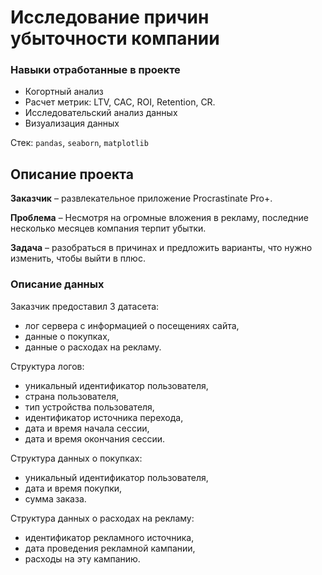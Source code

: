 # Исследование причин убыточности компании

### Навыки отработанные в проекте

* Когортный анализ
* Расчет метрик: LTV, CAC, ROI, Retention, CR.
* Исследовательский анализ данных
* Визуализация данных

Стек: `pandas`, `seaborn`, `matplotlib`

## Описание проекта

__Заказчик__ – развлекательное приложение Procrastinate Pro+.

__Проблема__ – Несмотря на огромные вложения в рекламу, последние несколько месяцев компания терпит убытки.

__Задача__ – разобраться в причинах и предложить варианты, что нужно изменить, чтобы выйти в плюс.

### Описание данных

Заказчик предоставил 3 датасета:
* лог сервера с информацией о посещениях сайта,
* данные о покупках,
* данные о расходах на рекламу.

Структура логов:
* уникальный идентификатор пользователя,
* страна пользователя,
* тип устройства пользователя,
* идентификатор источника перехода,
* дата и время начала сессии,
* дата и время окончания сессии.

Структура данных о покупках:
* уникальный идентификатор пользователя,
* дата и время покупки,
* сумма заказа.

Структура данных о расходах на рекламу:
* идентификатор рекламного источника,
* дата проведения рекламной кампании,
* расходы на эту кампанию.

